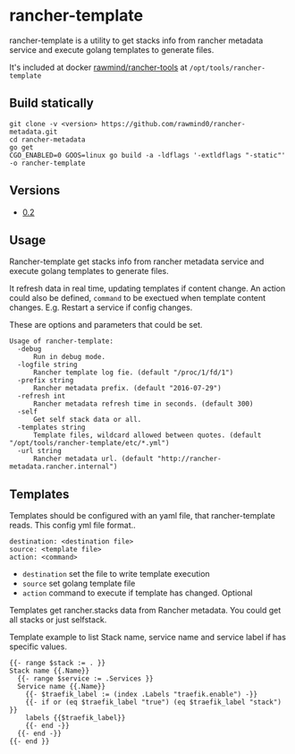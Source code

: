 rancher-template
=====================

rancher-template is a utility to get stacks info from rancher metadata service and execute golang templates to generate files. 

It's included at docker [rawmind/rancher-tools][rancher-tools] at `/opt/tools/rancher-template`

## Build statically

```
git clone -v <version> https://github.com/rawmind0/rancher-metadata.git
cd rancher-metadata
go get
CGO_ENABLED=0 GOOS=linux go build -a -ldflags '-extldflags "-static"' -o rancher-template
```

## Versions

- [0.2](https://github.com/rawmind0/rancher-template/blob/0.2/Dockerfile)


## Usage

Rancher-template get stacks info from rancher metadata service and execute golang templates to generate files. 

It refresh data in real time, updating templates if content change. An action could also be defined, `command` to be exectued when template content changes. 
E.g. Restart a service if config changes.

These are options and parameters that could be set.
```
Usage of rancher-template:
  -debug
      Run in debug mode.
  -logfile string
      Rancher template log fie. (default "/proc/1/fd/1")
  -prefix string
      Rancher metadata prefix. (default "2016-07-29")
  -refresh int
      Rancher metadata refresh time in seconds. (default 300)
  -self
      Get self stack data or all.
  -templates string
      Template files, wildcard allowed between quotes. (default "/opt/tools/rancher-template/etc/*.yml")
  -url string
      Rancher metadata url. (default "http://rancher-metadata.rancher.internal")
```

## Templates 

Templates should be configured with an yaml file, that rancher-template reads.
This config yml file format..

```
destination: <destination file>
source: <template file>
action: <command> 
```

- `destination` set the file to write template execution
- `source` set golang template file
- `action` command to execute if template has changed. Optional

Templates get rancher.stacks data from Rancher metadata. You could get all stacks or just selfstack. 

Template example to list Stack name, service name and service label if has specific values.

```
{{- range $stack := . }}
Stack name {{.Name}}
  {{- range $service := .Services }}
  Service name {{.Name}}
    {{- $traefik_label := (index .Labels "traefik.enable") -}}
    {{- if or (eq $traefik_label "true") (eq $traefik_label "stack") }}
    labels {{$traefik_label}}
    {{- end -}}
  {{- end -}}
{{- end }}
```

[rancher-tools]: https://github.com/rawmind0/rancher-tools
